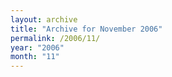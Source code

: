 ```yaml
---
layout: archive
title: "Archive for November 2006"
permalink: /2006/11/
year: "2006"
month: "11"
---
```

